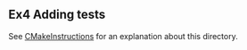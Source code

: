 <!-- doxy
\page refExamplesEx4 Ex4 Adding tests
/doxy -->

## Ex4 Adding tests

See [CMakeInstructions](/doc/CMakeInstructions.md) for an explanation about this directory.

